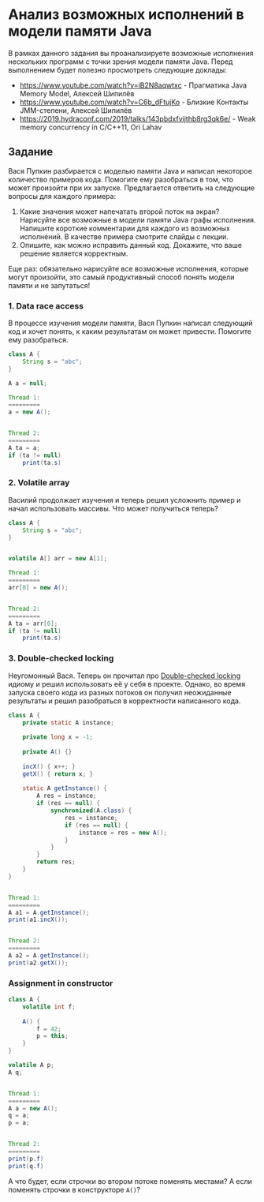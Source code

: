 # Анализ возможных исполнений в модели памяти Java

В рамках данного задания вы проанализируете возможные исполнения нескольких программ с точки зрения модели памяти Java. Перед выполнением будет полезно просмотреть следующие доклады:

+ https://www.youtube.com/watch?v=iB2N8aqwtxc - Прагматика Java Memory Model, Алексей Шипилёв
+ https://www.youtube.com/watch?v=C6b_dFtujKo - Близкие Контакты JMM-степени, Алексей Шипилёв
+ https://2019.hydraconf.com/2019/talks/143pbdxfvijthb8rg3qk6e/ - Weak memory concurrency in C/C++11, Ori Lahav

## Задание

Вася Пупкин разбирается с моделью памяти Java и написал некоторое количество примеров кода. Помогите ему разобраться в том, что может произойти при их запуске. Предлагается ответить на следующие вопросы для каждого примера:

1. Какие значения может напечатать второй поток на экран? Нарисуйте все возможные в модели памяти Java графы исполнения. Напишите короткие комментарии для каждого из возможных исполнений. В качестве примера смотрите слайды с лекции.
2. Опишите, как можно исправить данный код. Докажите, что ваше решение является корректным. 

Еще раз: обязательно нарисуйте все возможные исполнения, которые могут произойти, это самый продуктивный способ понять модели памяти и не запутаться!

### 1. Data race access
В процессе изучения модели памяти, Вася Пупкин написал следующий код и хочет понять, к каким результатам он может привести. Помогите ему разобраться.

```java
class A {
    String s = "abc";
}

A a = null;

Thread 1:
=========
a = new A();


Thread 2:
=========
A ta = a;
if (ta != null)
    print(ta.s)
```

### 2. Volatile array
Василий продолжает изучения и теперь решил усложнить пример и начал использовать массивы. Что может получиться теперь?

```java
class A {
    String s = "abc";
}


volatile A[] arr = new A[1];

Thread 1:
=========
arr[0] = new A();


Thread 2:
=========
A ta = arr[0];
if (ta != null)
    print(ta.s)
```


### 3. Double-checked locking
Неугомонный Вася. Теперь он прочитал про [Double-checked locking](https://en.wikipedia.org/wiki/Double-checked_locking) идиому и решил использовать её у себя в проекте. Однако, во время запуска своего кода из разных потоков он получил неожиданные результаты и решил разобраться в корректности написанного кода. 

```java
class A {
    private static A instance;
    
    private long x = -1;
    
    private A() {}
    
    incX() { x++; }
    getX() { return x; }
    
    static A getInstance() {
        A res = instance;
        if (res == null) {
            synchronized(A.class) {
                res = instance;
                if (res == null) {
                    instance = res = new A();
                }
            }
        }
        return res;
    }
}


Thread 1:
=========
A a1 = A.getInstance();
print(a1.incX());


Thread 2:
=========
A a2 = A.getInstance();
print(a2.getX());
```

### Assignment in constructor

```java
class A {
    volatile int f;
    
    A() {
        f = 42;
        p = this;
    }
}

volatile A p;
A q;


Thread 1:
=========
A a = new A();
q = a;
p = a;


Thread 2:
=========
print(p.f)
print(q.f)
```

А что будет, если строчки во втором потоке поменять местами? А если поменять строчки в конструкторе `A()`?
